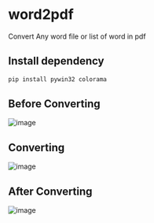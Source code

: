 # word2pdf
Convert Any word file or list of word in pdf


## Install dependency
```python
pip install pywin32 colorama
```

## Before Converting
![image](https://github.com/user-attachments/assets/d59263c3-e323-410a-8cdb-81959e514472)

## Converting
![image](https://github.com/user-attachments/assets/61f768fd-b5aa-4e68-b165-73d365ced98e)

## After Converting
![image](https://github.com/user-attachments/assets/27e4bf98-d554-4399-8a01-cac9cc6d82a5)
